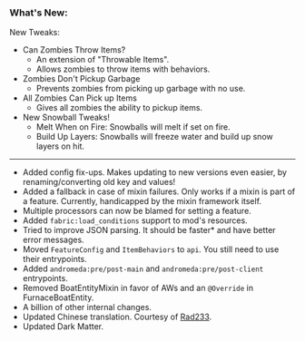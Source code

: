 ### What's New:

New Tweaks:
* Can Zombies Throw Items?
  * An extension of "Throwable Items".
  * Allows zombies to throw items with behaviors.
* Zombies Don't Pickup Garbage
  * Prevents zombies from picking up garbage with no use.
* All Zombies Can Pick up Items
  * Gives all zombies the ability to pickup items.
* New Snowball Tweaks!
  * Melt When on Fire: Snowballs will melt if set on fire.
  * Build Up Layers: Snowballs will freeze water and build up snow layers on hit.

***

* Added config fix-ups. Makes updating to new versions even easier, by renaming/converting old key and values!
* Added a fallback in case of mixin failures. Only works if a mixin is part of a feature. Currently, handicapped by the mixin framework itself.
* Multiple processors can now be blamed for setting a feature.
* Added `fabric:load_conditions` support to mod's resources.
* Tried to improve JSON parsing. It should be faster* and have better error messages.
* Moved `FeatureConfig` and `ItemBehaviors` to `api`. You still need to use their entrypoints.
* Added `andromeda:pre/post-main` and `andromeda:pre/post-client` entrypoints.
* Removed BoatEntityMixin in favor of AWs and an `@Override` in FurnaceBoatEntity.
* A billion of other internal changes.
* Updated Chinese translation. Courtesy of [Rad233](https://github.com/Rad233).
* Updated Dark Matter.